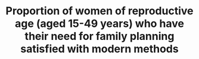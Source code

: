 ---
actual_indicator_available: Percentage of current use of any method of contraception
  among US women aged 15-44
actual_indicator_available_description: Percent of all US women aged 15-44 years using
  any method of contraception in the month of interview in the National Survey of
  Family Growth
comments_and_limitations: Estimates can only be made periodically.  Estimates shown
  represent the midpoint of the time period of the survey used to produce the data.  Between
  2000 and 2006, the NSFG was only administered once, in 2002.  Since 2006, the survey
  has been administered continuously, but data are produced in 2-year cycles6.  Between
  2006 and 2015, two 4-year estimates are provided representing the midpoint of each
  4-year data release (2008 and 2013).
data_non_statistical: false
date_metadata_updated: October 2017
date_of_national_source_publication: December 2015
goal_meta_link: http://unstats.un.org/sdgs/files/metadata-compilation/Metadata-Goal-3.pdf
goal_meta_link_page: 19
graph: bar
graph_status_notes: Graphed
graph_title: Percentage of US women ages 15-44 currently using any method of contraception
graph_type: line
graph_type_description: Bar graph
has_metadata: true
indicator: 3.7.1
indicator_definition: 'From WHO: Percentage of women of reproductive age (15-49 years)
  who are sexually active and who have their need for family planning satisfied with
  modern methods.From Population Division/DESA, United Nations: Percentage of women
  of reproductive age (15-49 years) who have their need for family planning satisfied
  with modern methods.From UNFPA:  The contraceptive prevalence rate is the percentage
  of women of reproductive age who are currently using, or whose sexual partner is
  currently using, at least one contraceptive method, regardless of the method used.
  Concepts Women of reproductive age include all women of reproductive age (15-49)
  who are married or in consensual union. Contraceptive methods include modern and
  traditional methods. Modern methods of contraception include female and male sterilization,
  oral hormonal pills, intra-uterine devices (IUD), male condoms, injectables, implants
  (including Norplant), vaginal barrier methods, female condoms, and emergency contraception.
  Traditional methods of contraception include the rhythm method (periodic abstinence),
  withdrawal, lactational amenorrhea method (LAM) and folk methods.'
indicator_name: Proportion of women of reproductive age (aged 15-49 years) who have
  their need for family planning satisfied with modern methods
indicator_sort_order: 03.07.01
indicator_variable: percent_contraceptionuse
layout: indicator
method_of_computation: 'Number of women with family planning demand who use modern
  methods / Total number of women in need of family planning Method of measurement
  Household surveys include a series of questions to measure modern contraceptive
  prevalence rate and demand for family planning.Total demand for family planning
  is defined as the sum of the number of women of reproductive age (15''49 years)
  who are married or in a union and who are currently using, or whose sexual partner
  is currently using, at least one contraceptive method, and the unmet need for family
  planning. Unmet need for family planning is the proportion of women of reproductive
  age (15''49 years) either married or in a consensual union, who are fecund and sexually
  active but who are not using any method of contraception (modern or traditional),
  and report not wanting any more children or wanting to delay the birth of their
  next child for at least two years. Included are: (i) all pregnant women (married
  or in a consensual union) whose pregnancies were unwanted or mistimed at the time
  of conception; (ii) all postpartum amenorrhoeic women (married or in consensual
  union) who are not using family planning and whose last birth was unwanted or mistimed;
  (iii) all fecund women (married or in consensual union) who are neither pregnant
  nor postpartum amenorrhoeic, and who either do not want any more children (want
  to limit family size), or who wish to postpone the birth of a child for at least
  two years or do not know when or if they want another child (want to space births),
  but are not using any contraceptive method.From Population Division/DESA, United
  Nations: The numerator is the percentage of women of reproductive age (15-49 years
  old) who are currently using, or whose sexual partner is currently using, at least
  one modern contraceptive method. The denominator is the total demand for family
  planning (the sum of contraceptive prevalence (any method) and the unmet need for
  family planning. Metadata on the definition, method of computation and other information
  for each component'' contraceptive prevalence and unmet need for family planning''are
  included in the MDG database as each was an indicator (5.3 and 5.6) used for global
  monitoring of MDG target 5.B. Achieve, by 2015, universal access to reproductive
  health. An important limitation, though, of the indicators used in MDG monitoring
  is that they were only with reference to women of reproductive age who are married
  or in a union. The indicators missed women who are not married but who are exposed
  to the risk of pregnancy. See http://unstats.un.org/unsd/mdg/Metadata.aspx The proposed
  indicator limits the numerator to women who are using a modern method of family
  planning. Women who are using a traditional method of contraception are not considered
  as having a met need for family planning. In contrast, the indicator ''Demand for
  family planning satisfied (met need for contraception)'' (regardless if the method
  used is modern or traditional).is a key indicator under the Every Woman, Every Child
  initiative and is described in detail in the handbook ''Monitoring maternal, newborn
  and child health: understanding key progress indicators'' available here from WHO
  (2011): http://www.who.int/entity/healthmetrics/news/monitoring_maternal_newborn_child_health.pdf.From
  UNFPA:  ( Women using a contraceptive method / Women of reproductive age ) X 100'
periodicity: Every four years starting in 2006
permalink: /3-7-1/
published: true
rationale_interpretation: "From Population Division/DESA, United Nations: \nWhile\
  \ it is difficult to define an ideal level of contraceptive prevalence, since it\
  \ is dependent, in part, on women's and men fertility preferences, the proportion\
  \ of demand for family planning satisfied can be interpreted as the degree to which\
  \ total demand for contraception has been met with an ideal (if improbable) target\
  \ of 100 per cent demand met. \n\"The proportion of demand for family planning satisfied\
  \ (met need for contraception) indicator enables assessment of family planning programmes\
  \ and progress in providing contraceptive services to women who wish to avoid getting\
  \ pregnant. Access to family planning provides women and their partners opportunities\
  \ to make decisions about family size and timing of pregnancies. This contributes\
  \ to maternal and child health by preventing unintended pregnancies and pregnancies\
  \ that are too closely spaced, which are at higher risk for poor obstetrical outcomes.\
  \ Unmet need for family planning shows the gap between women's reproductive intentions\
  \ and their access to or use of contraceptives. The CPR provides an estimate of\
  \ contraceptive use in a population. Both the unmet need for family planning and\
  \ CPR indicators are used for tracking progress towards the MDG 5 target 5B of achieving\
  \ universal access to reproductive health.\" (WHO, 2011)\n\nFrom UNFPA: \n The contraceptive\
  \ prevalence rate, which serves as a proxy measure of access to reproductive health\
  \ services, is useful for tracking progress towards the target of achieving universal\
  \ access to reproductive health, especially when the indicator is considered in\
  \ conjunction with information about women's knowledge of family planning or accessibility,\
  \ and the quality of family planning services. Information on contraceptive prevalence\
  \ complements the indicator of unmet need for family planning. The sum of contraceptive\
  \ prevalence and unmet need determines the total demand for contraception. Unlike\
  \ the unmet need indicator, contraceptive prevalence does not take into account\
  \ whether women or couples do or do not desire additional children. This makes the\
  \ indicator more difficult to interpret than unmet need because contraceptive prevalence\
  \ rates vary across societies with vastly different preferred family sizes. For\
  \ the same reason, it is difficult to specify the desired target for contraceptive\
  \ prevalence rates."
reporting_status: complete
sdg_goal: 3
source_active_1: true
source_agency_staff_email_1: ambranum@cdc.gov
source_agency_staff_name_1: National Survey of Family Growth, Reproductive Statistics
  Branch, Division of Vital Statistics, National Center for Health Statistics
source_agency_survey_dataset_1: National Center for Health Statistics/National Survey
  of Family Growth
source_notes_1: null
source_title_1: null
source_url_1: http://www.cdc.gov/nchs/nsfg/nsfg_2011_2013_puf.htm
target: By 2030, ensure universal access to sexual and reproductive health-care services,
  including for family planning, information and education, and the integration of
  reproductive health into national strategies and programmes.
target_id: '3.7'
time_period: 2002-2015
title: Proportion of women of reproductive age (aged 15-49 years) who have their need
  for family planning satisfied with modern methods
un_custodial_agency: 'DESA Population Division (Partnering Agencies: UNFPA, WHO)'
un_designated_tier: '1'
us_method_of_computation: Measures the contraceptive method used (if any) in the month
  of the interview (not at a specific act of sexual intercourse) among female participants
  aged 15-44 in the National Survey of Family Growth. The recode variable used to
  identify any contraception use was CONSTAT1.  Nationally representative estimates
  are produced using sample survey weights.
variable_description: null
variable_notes: null
---